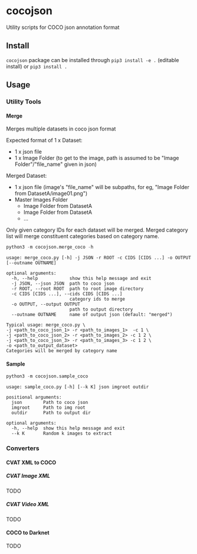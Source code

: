 # cocojson

Utility scripts for COCO json annotation format

## Install

`cocojson` package can be installed through `pip3 install -e .` (editable install) or `pip3 install .`

## Usage

### Utility Tools

#### Merge

Merges multiple datasets in coco json format

Expected format of 1 x Dataset:
- 1 x json file 
- 1 x Image Folder (to get to the image, path is assumed to be "Image Folder"/"file_name" given in json)

Merged Dataset:
- 1 x json file (image's "file_name" will be subpaths, for eg, "Image Folder from DatasetA/image01.png")
- Master Images Folder 
    - Image Folder from DatasetA
    - Image Folder from DatasetA
    - ...

Only given category IDs for each dataset will be merged. Merged category list will merge constituent categories based on category name.

```python
python3 -m cocojson.merge_coco -h
```

```
usage: merge_coco.py [-h] -j JSON -r ROOT -c CIDS [CIDS ...] -o OUTPUT [--outname OUTNAME]

optional arguments:
  -h, --help            show this help message and exit
  -j JSON, --json JSON  path to coco json
  -r ROOT, --root ROOT  path to root image directory
  -c CIDS [CIDS ...], --cids CIDS [CIDS ...]
                        category ids to merge
  -o OUTPUT, --output OUTPUT
                        path to output directory
  --outname OUTNAME     name of output json (default: "merged")

Typical usage: merge_coco.py \ 
-j <path_to_coco_json_1> -r <path_to_images_1>  -c 1 \ 
-j <path_to_coco_json_2> -r <path_to_images_2> -c 1 2 \ 
-j <path_to_coco_json_3> -r <path_to_images_3> -c 1 2 \ 
-o <path_to_output_dataset>
Categories will be merged by category name
```

#### Sample

```python
python3 -m cocojson.sample_coco
```

```
usage: sample_coco.py [-h] [--k K] json imgroot outdir

positional arguments:
  json        Path to coco json
  imgroot     Path to img root
  outdir      Path to output dir

optional arguments:
  -h, --help  show this help message and exit
  --k K       Random k images to extract
```

### Converters

#### CVAT XML to COCO

##### CVAT Image XML

TODO

##### CVAT Video XML

TODO

#### COCO to Darknet

TODO
